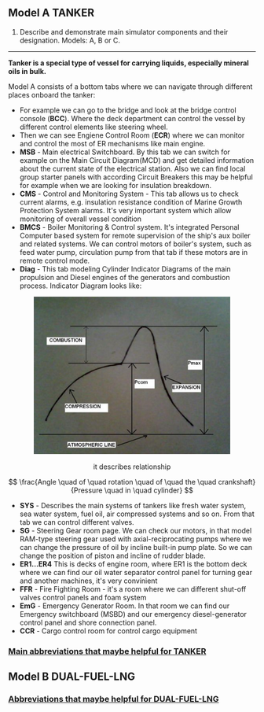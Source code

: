 

## Model A **TANKER** ##



1.  Describe and demonstrate main simulator components and their designation. Models: A, B or C.
-------------------------

**Tanker is a special type of vessel for carrying liquids, especially mineral oils in bulk.**

Model A consists of a bottom tabs where we can navigate through different places onboard the tanker:
- For example we can go to the bridge and look at the bridge control console (**BCC**). Where the deck department can control the vessel by different control elements like steering wheel.
- Then we can see Engiene Control Room (**ECR**) where we can monitor and control the most of ER mechanisms like main engine.
- **MSB** - Main electrical Switchboard. By this tab we can switch for example on the Main Circuit Diagram(MCD) and get detailed information about the current state of the electrical station. Also we can find local group starter panels with according Circuit Breakers this may be helpful for example when we are looking for insulation breakdown.
- **CMS** - Control and Monitoring System - This tab allows us to check current alarms, e.g. insulation resistance condition of Marine Growth Protection System alarms. It's very important system which allow monitoring of overall vessel condition
- **BMCS** - Boiler Monitoring & Control system. It's integrated Personal Computer based system for remote supervision of the ship's aux boiler and related systems. We can control motors of boiler's system, such as feed water pump, circulation pump from that tab if these motors are in remote control mode.
- **Diag** - This tab modeling Cylinder Indicator Diagrams of the main propulsion and Diesel engines of the generators and combustion process. Indicator Diagram looks like:


<div align="center">
<img src="./assets/main_elements_of_simulator/indicator_diagram.jpg" width=400>

it describes relationship

$$
\frac{Angle \quad of \quad rotation \quad of \quad the \quad crankshaft}
{Pressure \quad in \quad cylinder}
$$
</div>

- **SYS** - Describes the main systems of tankers like fresh water system, sea water system, fuel oil, air compressed systems and so on. From that tab we can control different valves.
- **SG** - Steering Gear room page. We can check our motors, in that model RAM-type steering gear used with axial-reciprocating pumps where we can change the pressure of oil by incline built-in pump plate. So we can change the position of piston and incline of rudder blade.
- **ER1...ER4** This is decks of engine room, where ER1 is the bottom deck where we can find our oil water separator control panel for turning gear and another machines, it's very convinient
- **FFR** - Fire Fighting Room - it's a room where we can different shut-off valves control panels and foam system
- **EmG** - Emergency Generator Room. In that room we can find our Emergency switchboard (MSBD) and our emergency diesel-generator control panel and shore connection panel.
- **CCR** - Cargo control room for control cargo equipment


### [Main abbreviations that maybe helpful for TANKER](./abbreviations/tanker_abbreviations.md) ###




## Model B **DUAL-FUEL-LNG** ##



 ### [ Abbreviations that maybe helpful for DUAL-FUEL-LNG  ](./abbreviations/dual_fuel_abbreviations.md) ###

